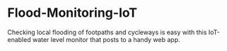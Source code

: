 # Flood-Monitoring-IoT
Checking local flooding of footpaths and cycleways is easy with this IoT-enabled water level monitor that posts to a handy web app.
